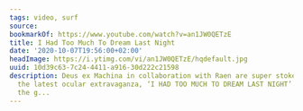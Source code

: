 ```yaml
---
tags: video, surf
source:
bookmarkOf: https://www.youtube.com/watch?v=an1JW0QETzE
title: I Had Too Much To Dream Last Night
date: '2020-10-07T19:56:00+02:00'
headImage: https://i.ytimg.com/vi/an1JW0QETzE/hqdefault.jpg
uuid: 10d39c63-7c24-4411-a916-30d222c21598
description: Deus ex Machina in collaboration with Raen are super stoked to present
  the latest ocular extravaganza, ‘I HAD TOO MUCH TO DREAM LAST NIGHT’.To give you
  the g...
---
```


